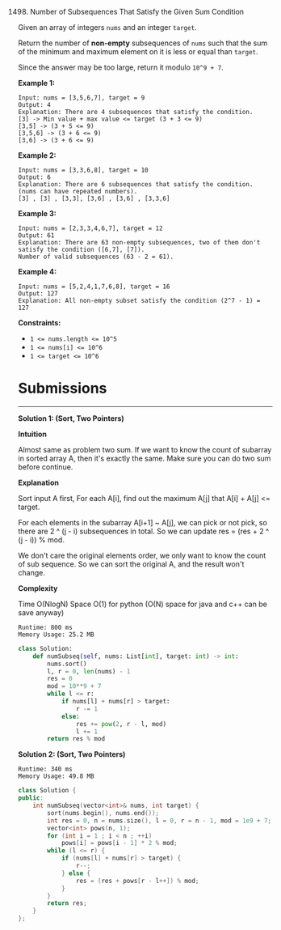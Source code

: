 1498. Number of Subsequences That Satisfy the Given Sum Condition

Given an array of integers `nums` and an integer `target`.

Return the number of **non-empty** subsequences of `nums` such that the sum of the minimum and maximum element on it is less or equal than `target`.

Since the answer may be too large, return it modulo `10^9 + 7`.

 

**Example 1:**
```
Input: nums = [3,5,6,7], target = 9
Output: 4
Explanation: There are 4 subsequences that satisfy the condition.
[3] -> Min value + max value <= target (3 + 3 <= 9)
[3,5] -> (3 + 5 <= 9)
[3,5,6] -> (3 + 6 <= 9)
[3,6] -> (3 + 6 <= 9)
```

**Example 2:**
```
Input: nums = [3,3,6,8], target = 10
Output: 6
Explanation: There are 6 subsequences that satisfy the condition. (nums can have repeated numbers).
[3] , [3] , [3,3], [3,6] , [3,6] , [3,3,6]
```

**Example 3:**
```
Input: nums = [2,3,3,4,6,7], target = 12
Output: 61
Explanation: There are 63 non-empty subsequences, two of them don't satisfy the condition ([6,7], [7]).
Number of valid subsequences (63 - 2 = 61).
```

**Example 4:**
```
Input: nums = [5,2,4,1,7,6,8], target = 16
Output: 127
Explanation: All non-empty subset satisfy the condition (2^7 - 1) = 127
```

**Constraints:**

* `1 <= nums.length <= 10^5`
* `1 <= nums[i] <= 10^6`
* `1 <= target <= 10^6`

# Submissions
---
**Solution 1: (Sort, Two Pointers)**

**Intuition**

Almost same as problem two sum.
If we want to know the count of subarray in sorted array A,
then it's exactly the same.
Make sure you can do two sum before continue.


**Explanation**

Sort input A first,
For each A[i], find out the maximum A[j]
that A[i] + A[j] <= target.

For each elements in the subarray A[i+1] ~ A[j],
we can pick or not pick,
so there are 2 ^ (j - i) subsequences in total.
So we can update res = (res + 2 ^ (j - i)) % mod.

We don't care the original elements order,
we only want to know the count of sub sequence.
So we can sort the original A, and the result won't change.


**Complexity**

Time O(NlogN)
Space O(1) for python
(O(N) space for java and c++ can be save anyway)


```
Runtime: 800 ms
Memory Usage: 25.2 MB
```
```python
class Solution:
    def numSubseq(self, nums: List[int], target: int) -> int:
        nums.sort()
        l, r = 0, len(nums) - 1
        res = 0
        mod = 10**9 + 7
        while l <= r:
            if nums[l] + nums[r] > target:
                r -= 1
            else:
                res += pow(2, r - l, mod)
                l += 1
        return res % mod
```

**Solution 2: (Sort, Two Pointers)**
```
Runtime: 340 ms
Memory Usage: 49.8 MB
```
```c++
class Solution {
public:
    int numSubseq(vector<int>& nums, int target) {
        sort(nums.begin(), nums.end());
        int res = 0, n = nums.size(), l = 0, r = n - 1, mod = 1e9 + 7;
        vector<int> pows(n, 1);
        for (int i = 1 ; i < n ; ++i)
            pows[i] = pows[i - 1] * 2 % mod;
        while (l <= r) {
            if (nums[l] + nums[r] > target) {
                r--;
            } else {
                res = (res + pows[r - l++]) % mod;
            }
        }
        return res;
    }
};
```
